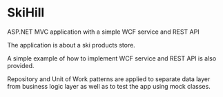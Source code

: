 # SkiHill
ASP.NET MVC application with a simple WCF service and REST API

The application is about a ski products store. 

A simple example of how to implement WCF service and REST API is also provided.

Repository and Unit of Work patterns are applied to separate data layer from business logic layer as well as to test
the app using mock classes.
